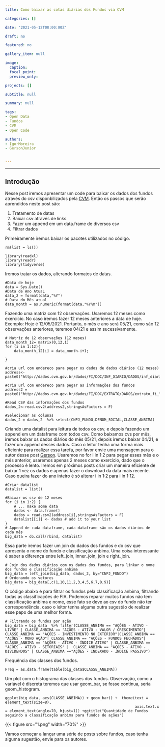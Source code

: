 ```yaml
---
title: Como baixar as cotas diárias dos Fundos via CVM

categories: []

date: '2021-05-12T00:00:00Z' 

draft: no

featured: no

gallery_item: null

image:
  caption: 
  focal_point: 
  preview_only:

projects: []

subtitle: null

summary: null

tags: 
- Open Data
- Fundos 
- CVM
- Open Code

authors:
- IgorMoreira
- GersonJunior


---
```



---
## Introdução
Nesse post iremos apresentar um code para baixar os dados dos fundos através do csv disponbilizados pela [CVM](http://dados.cvm.gov.br/dados/). Então os passos que serão aprendidos neste post são:
1) Tratamento de datas
2) Baixar csv através de links
3) Fazer um append em um data.frame de diversos csv
4) Filtrar dados

Primeiramente iremos baixar os pacotes utilizados no código.

    rm(list = ls())
    
    library(readxl)
    library(readr)
    library(tidyverse)


Iremos tratar os dados, alterando formatos de datas.
    
    #Data de hoje
    data = Sys.Date()
    #Data de Ano AtuaL
    data_2 = format(data,"%Y")
    # Data do Mês atual
    data_month = as.numeric(format(data,"%Y%m"))

Fazendo uma matriz com 12 observações. Usaremos 12 meses como exercício. No caso iremos fazer 12 meses anteriores a data de hoje. Exemplo: Hoje é 12/05/2021. Portanto,  o mês e ano será 05/21, como são 12 observações anteriores, teremos 04/21 e assim sucessivamente.
   
    # Matriz de 12 observações (12 meses)
    data_month_12= matrix(0,12,1)
    for (i in 1:12){
        data_month_12[i] = data_month-i+1;
        
    }

    #cria url com endereco para pegar os dados de dados diários (12 meses)
    address<-paste0("http://dados.cvm.gov.br/dados/FI/DOC/INF_DIARIO/DADOS/inf_diario_fi_",data_month_12,".csv")
    
    #cria url com endereco para pegar as informações dos fundos
    address2 = paste0("http://dados.cvm.gov.br/dados/FI/DOC/EXTRATO/DADOS/extrato_fi_",data_2,".csv") 

    #Read CSV das informações dos fundos
    dados_2<-read.csv2(address2,stringsAsFactors = F)
    
    #Selecionar as colunas 
    dados_2 = dados_2  %>% select(CNPJ_FUNDO,DENOM_SOCIAL,CLASSE_ANBIMA)

Criando uma datalist para leitura de todos os csv, e depois fazendo um append em um dataframe com todos csv. Como baixamos cvs por mês, iremos baixar os dados diários do mês 05/21, depois iremos baixar 04/21, e fazer um append desses dados. Caso o leitor tenha uma forma mais eficiente para realizar essa tarefa, por favor envie uma mensagem para o autor desse post [Gerson](gersondesouzajunior00@gmail.com). Usaremos no for i in 1:2 para pegar esses mês e o mês anterior, usaremos apenas 2 meses como exercício, dado que o processo é lento. Iremos em próximos posts criar um maneira eficiente de baixar 1 vez os dados e apenas fazer o download da data mais recente.  Caso queira fazer do ano inteiro é só alterar i in 1:2 para i in 1:12.

    #Criar datalist
    datalist = list()
    
    #Baixar os csv de 12 meses 
    for (i in 1:2) {
        # ... make some data
        dados <- data.frame()
        dados = read.csv2(address[i],stringsAsFactors = F)
        datalist[[i]] <- dados # add it to your list
    }
    # Append de cada dataframe, cada dataframe são os dados diários de cada mês
    big_data = do.call(rbind, datalist)

Essa parte iremos fazer um join do dados dos fundos e do csv que apresenta o nome do fundo e classificação anbima. Uma coisa interessante é saber a diferença entre left_join, inner_join, join e right_join.

    # Join dos dados diários com os dados dos fundos, para linkar o nome dos fundos e classificação anbima
    big_data = left_join(big_data, dados_2, by="CNPJ_FUNDO")
    # Ordenando os vetores
    big_data = big_data[,c(1,10,11,2,3,4,5,6,7,8,9)]

O código abaixo é para filtrar os fundos pela classificação anbima, filtrando todas as classificações de FIA. Podemos reparar muitos fundos não tem classificação anbima e nome, esse fato se deve ao csv do fundo não ter correspondência, caso o leitor tenha alguma outra sugestão de realizar esse papo de uma melhor forma.
    
    # Filtrando os fundos por ação
    big_data = big_data  %>% filter(CLASSE_ANBIMA == "AÇÕES - ATIVO - LIVRE" | CLASSE_ANBIMA == "AÇÕES - ATIVO - VALOR / CRESCIMENTO"| CLASSE_ANBIMA == "AÇÕES - INVESTIMENTO NO EXTERIOR"|CLASSE_ANBIMA == "AÇÕES - MONO AÇÃO"| CLASSE_ANBIMA == "AÇÕES - FUNDOS FECHADOS"| CLASSE_ANBIMA == "AÇÕES - ATIVO - ÍNDICE ATIVO" | CLASSE_ANBIMA == "AÇÕES - ATIVO - SETORIAIS" |  CLASSE_ANBIMA == "AÇÕES - ATIVO - DIVIDENDOS" | CLASSE_ANBIMA =="AÇÕES - INDEXADO - ÍNDICE PASSIVO")
    
Frequência das classes dos fundos.

    Freq = as.data.frame(table(big_data$CLASSE_ANBIMA))
Um plot com o histograma das classes dos fundos. Observação, como a variável é discreta teremos que usar geom_bar, se fosse continua, seria geom_histogram. 

    ggplot(big_data, aes(CLASSE_ANBIMA)) + geom_bar() +  theme(text = element_text(size=8),
                                                               axis.text.x = element_text(angle=70, hjust=1)) +ggtitle("Quantidade de Fundos seguindo a classificação anbima para fundos de ações")

{{< figure src="1.png" width="70%" >}}

Vamos começar a lançar uma série de posts sobre fundos, caso tenha alguma sugestão, envie para os autores.
